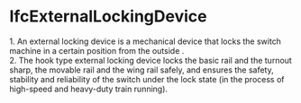 IfcExternalLockingDevice
========================
1\. An external locking device is a mechanical device that locks the switch
machine in a certain position from the outside .  
2\. The hook type external locking device locks the basic rail and the turnout
sharp, the movable rail and the wing rail safely, and ensures the safety,
stability and reliability of the switch under the lock state (in the process
of high-speed and heavy-duty train running).  


